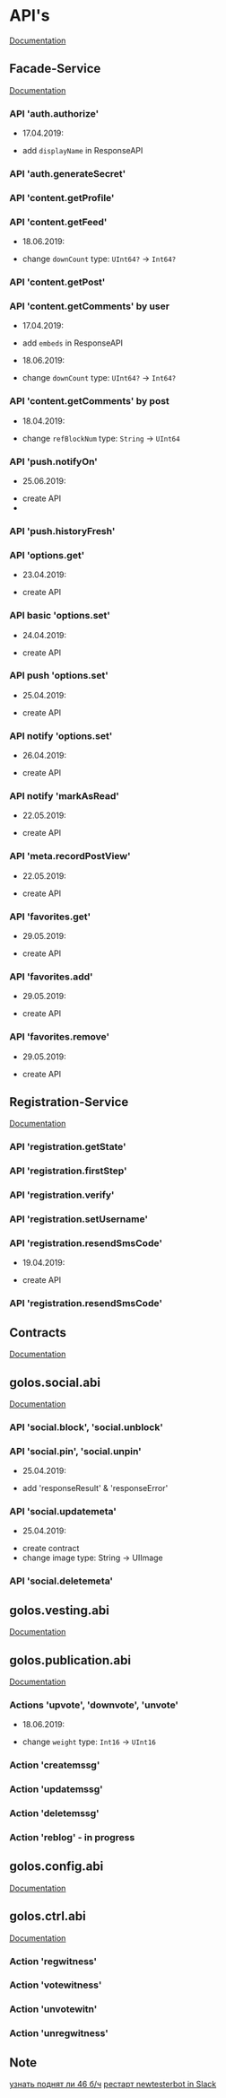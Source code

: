 # API's
[Documentation](https://github.com/GolosChain/api-documentation)


## Facade-Service
[Documentation](https://github.com/GolosChain/facade-service)


### API 'auth.authorize'
* 17.04.2019:
 - add `displayName` in ResponseAPI

### API 'auth.generateSecret'

### API 'content.getProfile'

### API 'content.getFeed'
* 18.06.2019:
- change `downCount` type: `UInt64?` -> `Int64?` 

### API 'content.getPost'

### API 'content.getComments' by user
* 17.04.2019:
- add `embeds` in ResponseAPI

* 18.06.2019:
- change `downCount` type: `UInt64?` -> `Int64?` 

### API 'content.getComments' by post
* 18.04.2019:
- change `refBlockNum` type: `String` -> `UInt64`

### API 'push.notifyOn'
* 25.06.2019:
- create API
- 

### API 'push.historyFresh'

### API 'options.get'
* 23.04.2019:
- create API

### API basic 'options.set'
* 24.04.2019:
- create API

### API push 'options.set'
* 25.04.2019:
- create API

### API notify 'options.set'
* 26.04.2019:
- create API

### API notify 'markAsRead'
* 22.05.2019:
- create API

### API 'meta.recordPostView'
* 22.05.2019:
- create API

### API 'favorites.get'
* 29.05.2019:
- create API

### API 'favorites.add'
* 29.05.2019:
- create API

### API 'favorites.remove'
* 29.05.2019:
- create API


## Registration-Service
[Documentation](https://github.com/GolosChain/registration-service/tree/develop)


### API 'registration.getState'

### API 'registration.firstStep'

### API 'registration.verify'

### API 'registration.setUsername'

### API 'registration.resendSmsCode'
* 19.04.2019:
- create API

### API 'registration.resendSmsCode'


## Contracts
[Documentation](https://github.com/GolosChain/golos.contracts)



## golos.social.abi
[Documentation](https://github.com/GolosChain/golos.contracts/blob/develop/golos.social/golos.social.abi)

### API 'social.block', 'social.unblock'

### API 'social.pin', 'social.unpin'
* 25.04.2019:
- add 'responseResult' & 'responseError'

### API 'social.updatemeta'
* 25.04.2019:
- create contract
- change image type: String -> UIImage

### API 'social.deletemeta'


## golos.vesting.abi
[Documentation](https://github.com/GolosChain/golos.contracts/blob/master/golos.vesting/golos.vesting.abi)



## golos.publication.abi
[Documentation](https://github.com/GolosChain/golos.contracts/blob/master/golos.publication/golos.publication.abi)


### Actions 'upvote', 'downvote', 'unvote'
* 18.06.2019:
- change `weight` type: `Int16` -> `UInt16`

### Action 'createmssg'

### Action 'updatemssg'

### Action 'deletemssg'

### Action 'reblog' - in progress



## golos.config.abi
[Documentation](https://github.com/GolosChain/golos.contracts/blob/master/golos.config/abi/golos.config.abi)



## golos.ctrl.abi
[Documentation](https://github.com/GolosChain/golos.contracts/blob/master/golos.ctrl/abi/golos.ctrl.abi)


### Action 'regwitness'

### Action 'votewitness'

### Action 'unvotewitn'

### Action 'unregwitness'



## Note
[узнать поднят ли 46 б/ч](http://116.203.39.126:7777/bc_status)
[рестарт newtesterbot in Slack](http://116.203.39.126:7777/slack_bot_restart)
